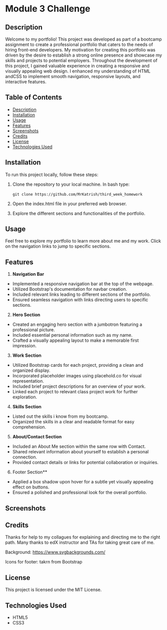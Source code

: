 # Module 3 Challenge

## Description

Welcome to my portfolio! This project was developed as part of a bootcamp assignment to create a professional portfolio that caters to the needs of hiring front-end developers. My motivation for creating this portfolio was driven by the desire to establish a strong online presence and showcase my skills and projects to potential employers. Throughout the development of this project, I gained valuable experience in creating a responsive and visually appealing web design. I enhanced my understanding of HTML andCSS to implement smooth navigation, responsive layouts, and interactive features.


## Table of Contents

  - [Description](#description)
  - [Installation](#installation)
  - [Usage](#usage)
  - [Features](#features)
  - [Screenshots](#screenshots)
  - [Credits](#credits)
  - [License](#license)
  - [Technologies Used](#technologies-used)


## Installation

To run this project locally, follow these steps:

1. Clone the repository to your local machine. In bash type:

&nbsp;&nbsp;&nbsp;&nbsp;&nbsp;&nbsp;`git clone https://github.com/MrKatrish/third_week_homework`

2. Open the index.html file in your preferred web browser.

3. Explore the different sections and functionalities of the portfolio.

## Usage

Feel free to explore my portfolio to learn more about me and my work. Click on the navigation links to jump to specific sections.

## Features

1. **Navigation Bar**
- Implemented a responsive navigation bar at the top of the webpage.
- Utilized Bootstrap's documentation for navbar creation.
- Included relevant links leading to different sections of the portfolio.
- Ensured seamless navigation with links directing users to specific sections.
2. **Hero Section**
- Created an engaging hero section with a jumbotron featuring a professional picture.
- Included essential personal information such as my name.
- Crafted a visually appealing layout to make a memorable first impression.
3. **Work Section**
- Utilized Bootstrap cards for each project, providing a clean and organized display.
- Incorporated placeholder images using placehold.co for visual representation.
- Included brief project descriptions for an overview of your work.
- Linked each project to relevant class project work for further exploration.
4. **Skills Section**
- Listed out the skills i know from my bootcamp.
- Organized the skills in a clear and readable format for easy comprehension.
5. **About/Contact Section**
- Included an About Me section within the same row with Contact.
- Shared relevant information about yourself to establish a personal connection.
- Provided contact details or links for potential collaboration or inquiries.
6. Footer Section**
- Applied a box shadow upon hover for a subtle yet visually appealing effect on buttons.
- Ensured a polished and professional look for the overall portfolio.

## Screenshots



## Credits

Thanks for help to my collagues for explaining and directing me to the right path. Many thanks to edX instructor and TAs for taking great care of me.

Background: https://www.svgbackgrounds.com/

Icons for footer: takrn from Bootstrap

## License

This project is licensed under the MIT License.


## Technologies Used

- HTML5
- CSS3
